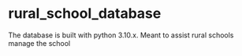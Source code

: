# rural_school_database
The database is built with python 3.10.x. Meant to assist rural schools manage the school
